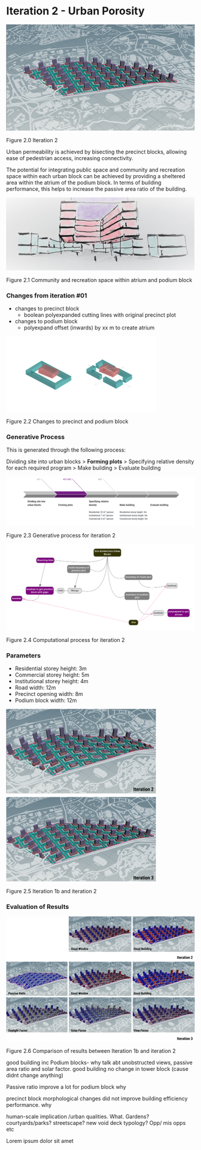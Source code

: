 # Iteration 2 - Urban Porosity

![Iteration 2](imgs/h21site2.PNG)

Figure 2.0 Iteration 2

Urban permeability is achieved by bisecting the precinct blocks, allowing ease of pedestrian access, increasing connectivity.

The potential for integrating public space and community and recreation space within each urban block can be achieved by providing a sheltered area within the atrium of the podium block. In terms of building performance, this helps to increase the passive area ratio of the building. 

![Community and recreation space within atrium and podium block](imgs/02communityarea.jpg)

Figure 2.1 Community and recreation space within atrium and podium block

### Changes from iteration #01

* changes to precinct block
  * boolean polyexpanded cutting lines with original precinct plot 
* changes to podium block 
  * polyexpand offset (inwards) by xx m to create atrium
  
  
<img src="imgs/02atriumprecinct111.jpg" width = "400"> 

Figure 2.2 Changes to precinct and podium block


### Generative Process

This is generated through the following process:

Dividing site into urban blocks > __Forming plots__ > Specifying relative density for each required program > Make building > Evaluate building

![Generative process](imgs/02generativeprocess.PNG)

Figure 2.3 Generative process for iteration 2

![Computational process](imgs/02computationallogic.png)

Figure 2.4 Computational process for iteration 2

### Parameters

* Residential storey height: 3m
* Commercial storey height: 5m
* Institutional storey height: 4m
* Road width: 12m
* Precinct opening width: 8m
* Podium block width: 12m

<img src="imgs/hit12.png" width = "400"> 

Figure 2.5 Iteration 1b and iteration 2

### Evaluation of Results

![Comparison of results between Iteration 1b and iteration2](imgs/hc23.png)

Figure 2.6 Comparison of results between Iteration 1b and iteration 2

good building inc Podium blocks- why talk abt unobstructed views, passive area ratio and solar factor.
good building no change in tower block (cause didnt change anything)

Passive ratio improve a lot for podium block
why

precinct block morphological changes did not improve building efficiency performance.
why

human-scale implication /urban qualities.
What. Gardens? courtyards/parks? streetscape? new void deck typology? Opp/ mis opps etc

Lorem ipsum dolor sit amet
